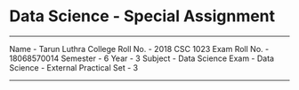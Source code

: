 # Data Science - Special Assignment
***
Name - Tarun Luthra
College Roll No. - 2018 CSC 1023
Exam Roll No. - 18068570014
Semester - 6
Year - 3
Subject - Data Science
Exam - Data Science - External Practical
Set - 3
***